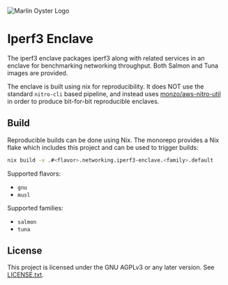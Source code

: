 ![Marlin Oyster Logo](./logo.svg)

# Iperf3 Enclave

The iperf3 enclave packages iperf3 along with related services in an enclave for benchmarking networking throughput. Both Salmon and Tuna images are provided.

The enclave is built using nix for reproducibility. It does NOT use the standard `nitro-cli` based pipeline, and instead uses [monzo/aws-nitro-util](https://github.com/monzo/aws-nitro-util) in order to produce bit-for-bit reproducible enclaves.

## Build

Reproducible builds can be done using Nix. The monorepo provides a Nix flake which includes this project and can be used to trigger builds:

```bash
nix build -v .#<flavor>.networking.iperf3-enclave.<family>.default
```

Supported flavors:
- `gnu`
- `musl`

Supported families:
- `salmon`
- `tuna`

## License

This project is licensed under the GNU AGPLv3 or any later version. See [LICENSE.txt](./LICENSE.txt).
